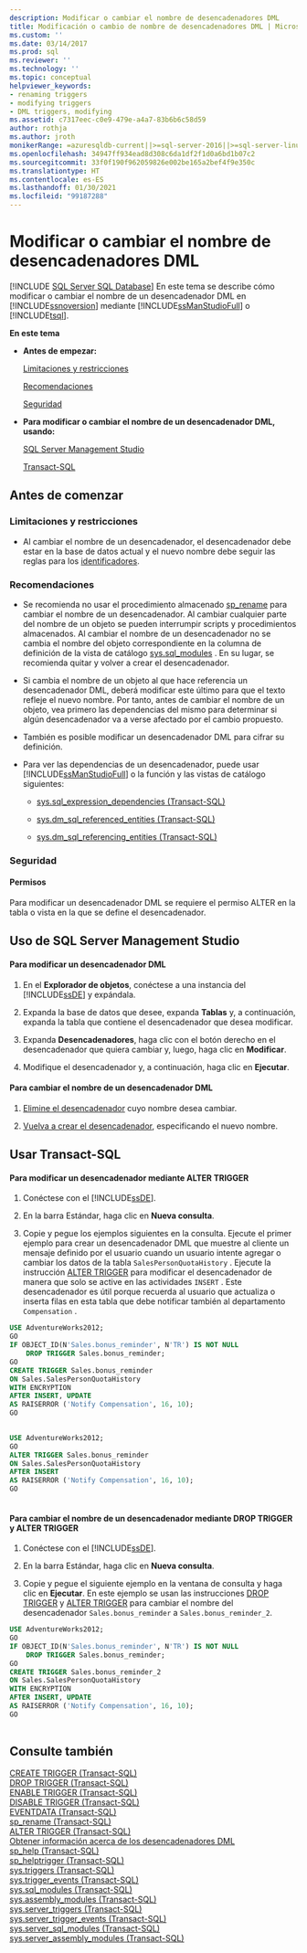 ```yaml
---
description: Modificar o cambiar el nombre de desencadenadores DML
title: Modificación o cambio de nombre de desencadenadores DML | Microsoft Docs
ms.custom: ''
ms.date: 03/14/2017
ms.prod: sql
ms.reviewer: ''
ms.technology: ''
ms.topic: conceptual
helpviewer_keywords:
- renaming triggers
- modifying triggers
- DML triggers, modifying
ms.assetid: c7317eec-c0e9-479e-a4a7-83b6b6c58d59
author: rothja
ms.author: jroth
monikerRange: =azuresqldb-current||>=sql-server-2016||>=sql-server-linux-2017||=azuresqldb-mi-current
ms.openlocfilehash: 34947ff934ead8d308c6da1df2f1d0a6bd1b07c2
ms.sourcegitcommit: 33f0f190f962059826e002be165a2bef4f9e350c
ms.translationtype: HT
ms.contentlocale: es-ES
ms.lasthandoff: 01/30/2021
ms.locfileid: "99187288"
---
```

# <a name="modify-or-rename-dml-triggers"></a>Modificar o cambiar el nombre de desencadenadores DML
[!INCLUDE [SQL Server SQL Database](../../includes/applies-to-version/sql-asdb.md)]
  En este tema se describe cómo modificar o cambiar el nombre de un desencadenador DML en [!INCLUDE[ssnoversion](../../includes/ssnoversion-md.md)] mediante [!INCLUDE[ssManStudioFull](../../includes/ssmanstudiofull-md.md)] o [!INCLUDE[tsql](../../includes/tsql-md.md)].  
  
 **En este tema**  
  
-   **Antes de empezar:**  
  
     [Limitaciones y restricciones](#Restrictions)  
  
     [Recomendaciones](#Recommendations)  
  
     [Seguridad](#Security)  
  
-   **Para modificar o cambiar el nombre de un desencadenador DML, usando:**  
  
     [SQL Server Management Studio](#SSMSProcedure)  
  
     [Transact-SQL](#TsqlProcedure)  
  
##  <a name="before-you-begin"></a><a name="BeforeYouBegin"></a> Antes de comenzar  
  
###  <a name="limitations-and-restrictions"></a><a name="Restrictions"></a> Limitaciones y restricciones  
  
-   Al cambiar el nombre de un desencadenador, el desencadenador debe estar en la base de datos actual y el nuevo nombre debe seguir las reglas para los [identificadores](../../relational-databases/databases/database-identifiers.md).  
  
###  <a name="recommendations"></a><a name="Recommendations"></a> Recomendaciones  
  
-   Se recomienda no usar el procedimiento almacenado [sp_rename](../../relational-databases/system-stored-procedures/sp-rename-transact-sql.md) para cambiar el nombre de un desencadenador. Al cambiar cualquier parte del nombre de un objeto se pueden interrumpir scripts y procedimientos almacenados. Al cambiar el nombre de un desencadenador no se cambia el nombre del objeto correspondiente en la columna de definición de la vista de catálogo [sys.sql_modules](../../relational-databases/system-catalog-views/sys-sql-modules-transact-sql.md) . En su lugar, se recomienda quitar y volver a crear el desencadenador.  
  
-   Si cambia el nombre de un objeto al que hace referencia un desencadenador DML, deberá modificar este último para que el texto refleje el nuevo nombre. Por tanto, antes de cambiar el nombre de un objeto, vea primero las dependencias del mismo para determinar si algún desencadenador va a verse afectado por el cambio propuesto.  
  
-   También es posible modificar un desencadenador DML para cifrar su definición.  
  
-   Para ver las dependencias de un desencadenador, puede usar [!INCLUDE[ssManStudioFull](../../includes/ssmanstudiofull-md.md)] o la función y las vistas de catálogo siguientes:  
  
    -   [sys.sql_expression_dependencies &#40;Transact-SQL&#41;](../../relational-databases/system-catalog-views/sys-sql-expression-dependencies-transact-sql.md)  
  
    -   [sys.dm_sql_referenced_entities &#40;Transact-SQL&#41;](../../relational-databases/system-dynamic-management-views/sys-dm-sql-referenced-entities-transact-sql.md)  
  
    -   [sys.dm_sql_referencing_entities &#40;Transact-SQL&#41;](../../relational-databases/system-dynamic-management-views/sys-dm-sql-referencing-entities-transact-sql.md)  
  
###  <a name="security"></a><a name="Security"></a> Seguridad  
  
####  <a name="permissions"></a><a name="Permissions"></a> Permisos  
 Para modificar un desencadenador DML se requiere el permiso ALTER en la tabla o vista en la que se define el desencadenador.  
  
##  <a name="using-sql-server-management-studio"></a><a name="SSMSProcedure"></a> Uso de SQL Server Management Studio  
  
#### <a name="to-modify-a-dml-trigger"></a>Para modificar un desencadenador DML  
  
1.  En el **Explorador de objetos**, conéctese a una instancia del [!INCLUDE[ssDE](../../includes/ssde-md.md)] y expándala.  
  
2.  Expanda la base de datos que desee, expanda **Tablas** y, a continuación, expanda la tabla que contiene el desencadenador que desea modificar.  
  
3.  Expanda **Desencadenadores**, haga clic con el botón derecho en el desencadenador que quiera cambiar y, luego, haga clic en **Modificar**.  
  
4.  Modifique el desencadenador y, a continuación, haga clic en **Ejecutar**.  
  
#### <a name="to-rename-a-dml-trigger"></a>Para cambiar el nombre de un desencadenador DML  
  
1.  [Elimine el desencadenador](../../relational-databases/triggers/delete-or-disable-dml-triggers.md) cuyo nombre desea cambiar.  
  
2.  [Vuelva a crear el desencadenador](../../relational-databases/triggers/create-dml-triggers.md), especificando el nuevo nombre.  
  
##  <a name="using-transact-sql"></a><a name="TsqlProcedure"></a> Usar Transact-SQL  
  
#### <a name="to-modify-a-trigger-using-alter-trigger"></a>Para modificar un desencadenador mediante ALTER TRIGGER  
  
1.  Conéctese con el [!INCLUDE[ssDE](../../includes/ssde-md.md)].  
  
2.  En la barra Estándar, haga clic en **Nueva consulta**.  
  
3.  Copie y pegue los ejemplos siguientes en la consulta. Ejecute el primer ejemplo para crear un desencadenador DML que muestre al cliente un mensaje definido por el usuario cuando un usuario intente agregar o cambiar los datos de la tabla `SalesPersonQuotaHistory` . Ejecute la instrucción [ALTER TRIGGER](../../t-sql/statements/alter-trigger-transact-sql.md) para modificar el desencadenador de manera que solo se active en las actividades `INSERT` . Este desencadenador es útil porque recuerda al usuario que actualiza o inserta filas en esta tabla que debe notificar también al departamento `Compensation` .  
  
```sql  
USE AdventureWorks2012;  
GO  
IF OBJECT_ID(N'Sales.bonus_reminder', N'TR') IS NOT NULL  
    DROP TRIGGER Sales.bonus_reminder;  
GO  
CREATE TRIGGER Sales.bonus_reminder  
ON Sales.SalesPersonQuotaHistory  
WITH ENCRYPTION  
AFTER INSERT, UPDATE   
AS RAISERROR ('Notify Compensation', 16, 10);  
GO  
  
```  
  
```sql  
USE AdventureWorks2012;  
GO  
ALTER TRIGGER Sales.bonus_reminder  
ON Sales.SalesPersonQuotaHistory  
AFTER INSERT  
AS RAISERROR ('Notify Compensation', 16, 10);  
GO  
  
```  
  
#### <a name="to-rename-a-trigger-using-drop-trigger-and-alter-trigger"></a>Para cambiar el nombre de un desencadenador mediante DROP TRIGGER y ALTER TRIGGER  
  
1.  Conéctese con el [!INCLUDE[ssDE](../../includes/ssde-md.md)].  
  
2.  En la barra Estándar, haga clic en **Nueva consulta**.  
  
3.  Copie y pegue el siguiente ejemplo en la ventana de consulta y haga clic en **Ejecutar**. En este ejemplo se usan las instrucciones [DROP TRIGGER](../../t-sql/statements/drop-trigger-transact-sql.md) y [ALTER TRIGGER](../../t-sql/statements/alter-trigger-transact-sql.md) para cambiar el nombre del desencadenador `Sales.bonus_reminder` a `Sales.bonus_reminder_2`.  
  
```sql  
USE AdventureWorks2012;  
GO  
IF OBJECT_ID(N'Sales.bonus_reminder', N'TR') IS NOT NULL  
    DROP TRIGGER Sales.bonus_reminder;  
GO  
CREATE TRIGGER Sales.bonus_reminder_2  
ON Sales.SalesPersonQuotaHistory  
WITH ENCRYPTION  
AFTER INSERT, UPDATE   
AS RAISERROR ('Notify Compensation', 16, 10);  
GO  
  
```  
  
## <a name="see-also"></a>Consulte también  
 [CREATE TRIGGER &#40;Transact-SQL&#41;](../../t-sql/statements/create-trigger-transact-sql.md)   
 [DROP TRIGGER &#40;Transact-SQL&#41;](../../t-sql/statements/drop-trigger-transact-sql.md)   
 [ENABLE TRIGGER &#40;Transact-SQL&#41;](../../t-sql/statements/enable-trigger-transact-sql.md)   
 [DISABLE TRIGGER &#40;Transact-SQL&#41;](../../t-sql/statements/disable-trigger-transact-sql.md)   
 [EVENTDATA &#40;Transact-SQL&#41;](../../t-sql/functions/eventdata-transact-sql.md)   
 [sp_rename &#40;Transact-SQL&#41;](../../relational-databases/system-stored-procedures/sp-rename-transact-sql.md)   
 [ALTER TRIGGER &#40;Transact-SQL&#41;](../../t-sql/statements/alter-trigger-transact-sql.md)   
 [Obtener información acerca de los desencadenadores DML](../../relational-databases/triggers/get-information-about-dml-triggers.md)   
 [sp_help &#40;Transact-SQL&#41;](../../relational-databases/system-stored-procedures/sp-help-transact-sql.md)   
 [sp_helptrigger &#40;Transact-SQL&#41;](../../relational-databases/system-stored-procedures/sp-helptrigger-transact-sql.md)   
 [sys.triggers &#40;Transact-SQL&#41;](../../relational-databases/system-catalog-views/sys-triggers-transact-sql.md)   
 [sys.trigger_events &#40;Transact-SQL&#41;](../../relational-databases/system-catalog-views/sys-trigger-events-transact-sql.md)   
 [sys.sql_modules &#40;Transact-SQL&#41;](../../relational-databases/system-catalog-views/sys-sql-modules-transact-sql.md)   
 [sys.assembly_modules &#40;Transact-SQL&#41;](../../relational-databases/system-catalog-views/sys-assembly-modules-transact-sql.md)   
 [sys.server_triggers &#40;Transact-SQL&#41;](../../relational-databases/system-catalog-views/sys-server-triggers-transact-sql.md)   
 [sys.server_trigger_events &#40;Transact-SQL&#41;](../../relational-databases/system-catalog-views/sys-server-trigger-events-transact-sql.md)   
 [sys.server_sql_modules &#40;Transact-SQL&#41;](../../relational-databases/system-catalog-views/sys-server-sql-modules-transact-sql.md)   
 [sys.server_assembly_modules &#40;Transact-SQL&#41;](../../relational-databases/system-catalog-views/sys-server-assembly-modules-transact-sql.md)  
  
  
